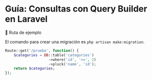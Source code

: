 #   Guía: Consultas con Query Builder en Laravel
🧭 Ruta de ejemplo

El comando para crear una migración es `php artisan make:migration`.
```php
Route::get('/prueba', function() {
    $categories = DB::table('categories')
                    ->where('id', '>=', 2)
                    ->pluck('name', 'id');
    return $categories;
});
